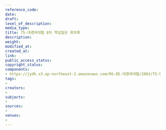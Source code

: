 ```yaml
---
reference_code: 
date: 
draft: 
level_of_description: 
media_type: 
title: 75-대경여대협 8차 핵심일꾼 회의록
description: 
weight: 
modified_at: 
created_at: 
link: 
public_access_status: 
copyright_status: 
components:
- https://jydh.s3.ap-northeast-2.amazonaws.com/RG-05-대경여대협/2003/75-대경여대협+8차+핵심일꾼+회의록.pdf
tags:
- 
creators:
- 
subjects:
- 
sources:
- 
venues:
- 
---
```

